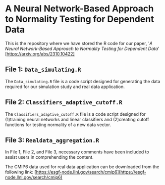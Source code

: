 # A Neural Network-Based Approach to Normality Testing for Dependent Data

This is the repository where we have stored the R code for our paper, '_A Neural Network-Based Approach to Normality Testing for Dependent Data_' [https://arxiv.org/abs/2310.10422]

## File 1: `Data_simulating.R`
The `Data_simulating.R` file is a code script designed for generating the data required for our simulation study and real data application. 

## File 2: `Classifiers_adaptive_cutoff.R`
The `Classifiers_adaptive_cutoff.R` file is a code script designed for (1)training neural networks and linear classifiers and (2)creating cutoff functions for testing normality of a new data vector.  

## File 3: `Realdata_aggregation.R`

In File 1, File 2, and File 3, necessary comments have been included to assist users in comprehending the content. 

The CMIP6 data used for real data application can be downloaded from the following link: [https://esgf-node.llnl.gov/search/cmip6](https://esgf-node.llnl.gov/search/cmip6)

